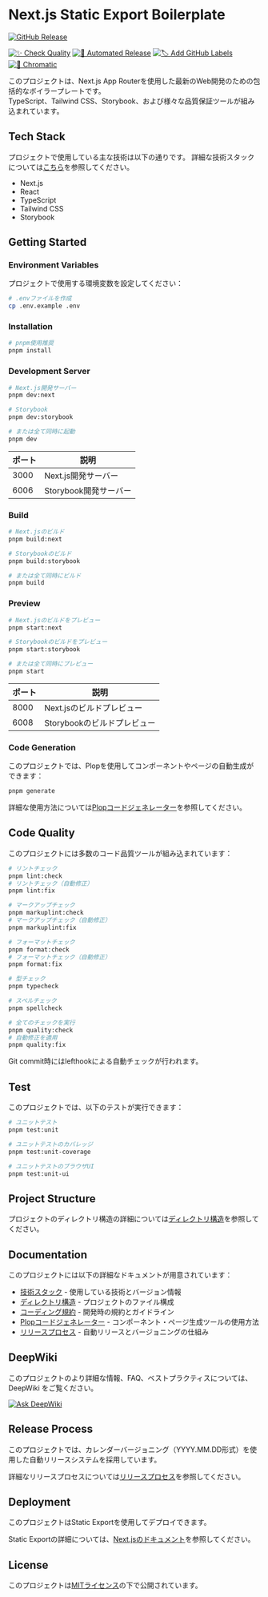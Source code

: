 # Next.js Static Export Boilerplate

[![GitHub Release](https://img.shields.io/github/v/release/kryota-dev/nextjs-static-export-boilerplate)](https://github.com/kryota-dev/nextjs-static-export-boilerplate/releases)

[![✨ Check Quality](https://github.com/kryota-dev/nextjs-static-export-boilerplate/actions/workflows/check-quality.yml/badge.svg?branch=main)](https://github.com/kryota-dev/nextjs-static-export-boilerplate/actions/workflows/check-quality.yml)
[![🚀 Automated Release](https://github.com/kryota-dev/nextjs-static-export-boilerplate/actions/workflows/automated-release.yml/badge.svg?branch=main)](https://github.com/kryota-dev/nextjs-static-export-boilerplate/actions/workflows/automated-release.yml)
[![🏷️ Add GitHub Labels](https://github.com/kryota-dev/nextjs-static-export-boilerplate/actions/workflows/add-github-labels.yml/badge.svg?branch=develop)](https://github.com/kryota-dev/nextjs-static-export-boilerplate/actions/workflows/add-github-labels.yml)
[![🌈 Chromatic](https://github.com/kryota-dev/nextjs-static-export-boilerplate/actions/workflows/chromatic.yml/badge.svg?branch=main)](https://github.com/kryota-dev/nextjs-static-export-boilerplate/actions/workflows/chromatic.yml)

このプロジェクトは、Next.js App Routerを使用した最新のWeb開発のための包括的なボイラープレートです。  
TypeScript、Tailwind CSS、Storybook、および様々な品質保証ツールが組み込まれています。

## Tech Stack

プロジェクトで使用している主な技術は以下の通りです。
詳細な技術スタックについては[こちら](docs/coding-guidlines/technology-stack.md)を参照してください。

- Next.js
- React
- TypeScript
- Tailwind CSS
- Storybook

## Getting Started

### Environment Variables

プロジェクトで使用する環境変数を設定してください：

```bash
# .envファイルを作成
cp .env.example .env
```

### Installation

```bash
# pnpm使用推奨
pnpm install
```

### Development Server

```bash
# Next.js開発サーバー
pnpm dev:next

# Storybook
pnpm dev:storybook

# または全て同時に起動
pnpm dev
```

| ポート | 説明                  |
| ------ | --------------------- |
| 3000   | Next.js開発サーバー   |
| 6006   | Storybook開発サーバー |

### Build

```bash
# Next.jsのビルド
pnpm build:next

# Storybookのビルド
pnpm build:storybook

# または全て同時にビルド
pnpm build
```

### Preview

```bash
# Next.jsのビルドをプレビュー
pnpm start:next

# Storybookのビルドをプレビュー
pnpm start:storybook

# または全て同時にプレビュー
pnpm start
```

| ポート | 説明                        |
| ------ | --------------------------- |
| 8000   | Next.jsのビルドプレビュー   |
| 6008   | Storybookのビルドプレビュー |

### Code Generation

このプロジェクトでは、Plopを使用してコンポーネントやページの自動生成ができます：

```bash
pnpm generate
```

詳細な使用方法については[Plopコードジェネレーター](docs/coding-guidlines/plop.md)を参照してください。

## Code Quality

このプロジェクトには多数のコード品質ツールが組み込まれています：

```bash
# リントチェック
pnpm lint:check
# リントチェック（自動修正）
pnpm lint:fix

# マークアップチェック
pnpm markuplint:check
# マークアップチェック（自動修正）
pnpm markuplint:fix

# フォーマットチェック
pnpm format:check
# フォーマットチェック（自動修正）
pnpm format:fix

# 型チェック
pnpm typecheck

# スペルチェック
pnpm spellcheck

# 全てのチェックを実行
pnpm quality:check
# 自動修正を適用
pnpm quality:fix
```

Git commit時にはlefthookによる自動チェックが行われます。

## Test

このプロジェクトでは、以下のテストが実行できます：

```bash
# ユニットテスト
pnpm test:unit

# ユニットテストのカバレッジ
pnpm test:unit-coverage

# ユニットテストのブラウザUI
pnpm test:unit-ui
```

## Project Structure

プロジェクトのディレクトリ構造の詳細については[ディレクトリ構造](docs/coding-guidlines/directory-structure.md)を参照してください。

## Documentation

このプロジェクトには以下の詳細なドキュメントが用意されています：

- [技術スタック](docs/coding-guidlines/technology-stack.md) - 使用している技術とバージョン情報
- [ディレクトリ構造](docs/coding-guidlines/directory-structure.md) - プロジェクトのファイル構成
- [コーディング規約](docs/coding-guidlines/coding-rule.md) - 開発時の規約とガイドライン
- [Plopコードジェネレーター](docs/coding-guidlines/plop.md) - コンポーネント・ページ生成ツールの使用方法
- [リリースプロセス](docs/coding-guidlines/release-process.md) - 自動リリースとバージョニングの仕組み

## DeepWiki

このプロジェクトのより詳細な情報、FAQ、ベストプラクティスについては、DeepWiki をご覧ください。

[![Ask DeepWiki](https://deepwiki.com/badge.svg)](https://deepwiki.com/kryota-dev/nextjs-static-export-template)

## Release Process

このプロジェクトでは、カレンダーバージョニング（YYYY.MM.DD形式）を使用した自動リリースシステムを採用しています。

詳細なリリースプロセスについては[リリースプロセス](docs/coding-guidlines/release-process.md)を参照してください。

## Deployment

このプロジェクトはStatic Exportを使用してデプロイできます。

Static Exportの詳細については、[Next.jsのドキュメント](https://nextjs.org/docs/app/guides/static-exports)を参照してください。

## License

このプロジェクトは[MITライセンス](LICENSE)の下で公開されています。
